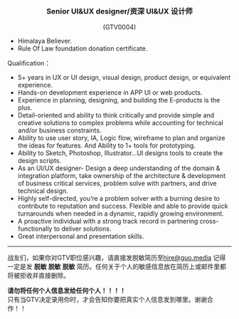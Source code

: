 <h3 align="center">Senior UI&UX designer/资深 UI&UX 设计师</h3>
<p align="center">(GTV0004)</p>
  
- Himalaya Believer.
- Rule Of Law foundation donation certificate.

Qualification：   

- 5+ years in UX or UI design, visual design, product design, or equivalent experience.
- Hands-on development experience in APP UI or web products.
- Experience in planning, designing, and building the E-products is the plus.
- Detail-oriented and ability to think critically and provide simple and creative solutions to complex problems while accounting for technical and/or business constraints.
- Ability to use user story, IA, Logic flow, wireframe to plan and organize the ideas for features. And Ability to 1+ tools for prototyping.
- Ability to Sketch, Photoshop, Illustrator...UI designs tools to create the design scripts.
- As an UI/UX designer- Design a deep understanding of the domain & integration platform, take ownership of the architecture & development of business critical services, problem solve with partners, and drive technical design.
- Highly self-directed, you’re a problem solver with a burning desire to contribute to reputation and success. Flexible and able to provide quick turnarounds when needed in a dynamic, rapidly growing environment.
- A proactive individual with a strong track record in partnering cross-functionally to deliver solutions.
- Great interpersonal and presentation skills.
   
---
战友们，如果你对GTV职位感兴趣，请直接发脱敏简历至<hire@guo.media>
记得一定是发 **脱敏** **脱敏** **脱敏** 简历。任何关于个人的敏感信息放在简历上或邮件里都将被拒收并直接删除。   
   
**请勿将任何个人信息发给任何个人！！！！**   
只有当GTV决定录用你时，才会告知你要把真实个人信息发到哪里。谢谢合作！！
